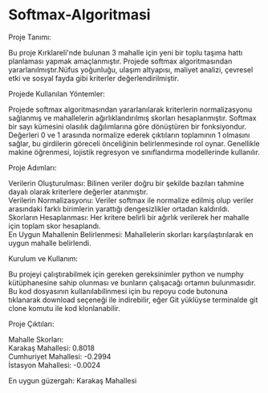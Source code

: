 # Softmax-Algoritmasi 
Proje Tanımı:  

Bu proje Kırklareli'nde bulunan 3 mahalle için yeni bir toplu taşıma hattı planlaması yapmak amaçlanmıştır. Projede softmax algoritmasından yararlanılmıştır.Nüfus yoğunluğu, ulaşım altyapısı, maliyet analizi, çevresel etki ve sosyal fayda gibi kriterler değerlendirilmiştir.  

Projede Kullanılan Yöntemler:  

Projede softmax algoritmasından yararlanılarak kriterlerin normalizasyonu sağlanmış ve mahallelerin ağırlıklandırılmış skorları hesaplanmıştır. Softmax bir sayı kümesini olasılık dağılımlarına göre dönüştüren bir fonksiyondur. Değerleri 0 ve 1 arasında normalize ederek çıktıların toplamının 1 olmasını sağlar, bu girdilerin göreceli önceliğinin belirlenmesinde rol oynar. Genellikle makine öğrenmesi, lojistik regresyon ve sınıflandırma modellerinde kullanılır.    

Proje Adımları:  

Verilerin Oluşturulması: Bilinen veriler doğru bir şekilde bazıları tahmine dayalı olarak kriterlere değerler atanmıştır.  
Verilerin Normalizasyonu: Veriler softmax ile normalize edilmiş olup veriler arasındaki farklı birimlerin yarattığı dengesizlikler ortadan kaldırıldı.  
Skorların Hesaplanması: Her kritere belirli bir ağırlık verilerek her mahalle için toplam skor hesaplandı.  
En Uygun Mahallenin Belirlenmesi: Mahallelerin skorları karşılaştırılarak en uygun mahalle belirlendi.   

Kurulum ve Kullanım:

Bu projeyi çalıştırabilmek için gereken gereksinimler python ve numphy kütüphanesine sahip olunması ve bunların çalışacağı ortamın bulunmasıdır.  
Bu kod dosyasının kullanılabilinmesi için bu repoyu code butonuna tıklanarak download seçeneği ile indirebilir, eğer Git yüklüyse terminalde git clone <repo link> komutu ile kod klonlanabilir.    

Proje Çıktıları: 

Mahalle Skorları:  
Karakaş Mahallesi: 0.8018  
Cumhuriyet Mahallesi: -0.2994  
İstasyon Mahallesi: -0.0024  

En uygun güzergah: Karakaş Mahallesi   








